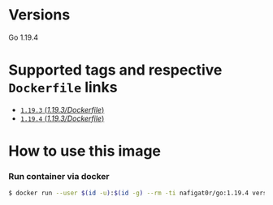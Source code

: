 # Versions
Go 1.19.4

# Supported tags and respective `Dockerfile` links
-	[`1.19.3` (*1.19.3/Dockerfile*)](https://github.com/nafigator/docker-library/blob/master/golang/1.19.3/Dockerfile)
-	[`1.19.4` (*1.19.3/Dockerfile*)](https://github.com/nafigator/docker-library/blob/master/golang/1.19.4/Dockerfile)

# How to use this image
### Run container via docker
```bash
$ docker run --user $(id -u):$(id -g) --rm -ti nafigat0r/go:1.19.4 version
```
